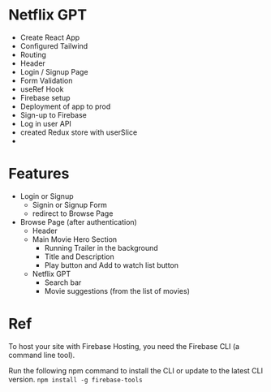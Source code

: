 # Netflix GPT

- Create React App
- Configured Tailwind
- Routing
- Header
- Login / Signup Page
- Form Validation
- useRef Hook
- Firebase setup
- Deployment of app to prod
- Sign-up to Firebase
- Log in user API
- created Redux store with userSlice
-

# Features

- Login or Signup
  - Signin or Signup Form
  - redirect to Browse Page
- Browse Page (after authentication)
  - Header
  - Main Movie Hero Section
    - Running Trailer in the background
    - Title and Description
    - Play button and Add to watch list button
  - Netflix GPT
    - Search bar
    - Movie suggestions (from the list of movies)

# Ref

To host your site with Firebase Hosting, you need the Firebase CLI (a command line tool).

Run the following npm command to install the CLI or update to the latest CLI version.
`npm install -g firebase-tools`
